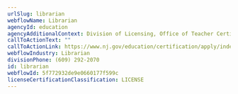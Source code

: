```yaml
---
urlSlug: librarian
webflowName: Librarian
agencyId: education
agencyAdditionalContext: Division of Licensing, Office of Teacher Certification and Academic Credentials
callToActionText: ""
callToActionLink: https://www.nj.gov/education/certification/apply/index.shtml
webflowIndustry: Librarian
divisionPhone: (609) 292-2070
id: librarian
webflowId: 5f772932de9e0660177f599c
licenseCertificationClassification: LICENSE
---
```

